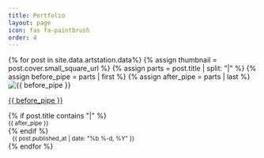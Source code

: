 ```yaml
---
title: Portfolio
layout: page
icon: fas fa-paintbrush
order: 4
---
```


<style>
  .post-image {
    margin-top: 0!important;
    margin-bottom: 0!important;
    border-top-left-radius: 0.5rem;
    border-top-right-radius: 0.5rem;
  }

  .card {
    border: 0;
    background: var(--card-bg);
    box-shadow: var(--card-shadow);
  }
</style>

<div class="row row-cols-1 row-cols-md-2 row-cols-lg-3 g-3">
  {% for post in site.data.artstation.data%}
    {% assign thumbnail = post.cover.small_square_url %}
    {% assign parts = post.title | split: "|" %}
    {% assign before_pipe = parts | first %}
    {% assign after_pipe = parts | last %}
    <div class="col">
      <div class="card h-100">
      <a href="{{ post.permalink }}" class="stretched-link" target="_blank"></a>
        <img class="card-img-top post-image" src="{{ thumbnail }}" alt="{{ before_pipe }}" />
        <div class="card-body">
          <p class="card-title"><a class="streched-link" href="{{ post.permalink }}" target="_blank">{{ before_pipe }}</a></p>
          {% if post.title contains "|" %}
            <div class="card-subtitle ">
              <small class="text-body-secondary">{{ after_pipe }}</small>
            </div>
          {% endif %}
        </div>
        <div class="card-footer">
          <small class="text-muted">
            <i class="fas fa-calendar" style="margin-right: 0.5rem"></i>
            {{ post.published_at | date: "%b %-d, %Y" }}
          </small>
        </div>
      </div>
    </div>
  {% endfor %}
</div>

